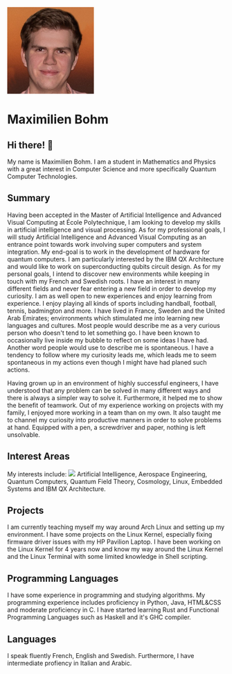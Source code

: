 <img src="profile.jpeg" width="200"/>

# Maximilien Bohm

## Hi there!  👋

My name is Maximilien Bohm. I am a student in Mathematics and Physics with a great interest in Computer Science and more specifically Quantum Computer Technologies.

## Summary

Having been accepted in the Master of Artificial Intelligence and Advanced Visual Computing at École Polytechnique, I am looking to develop my skills in artificial intelligence and visual processing.
As for my professional goals, I will study Artificial Intelligence and Advanced Visual Computing as an entrance point towards work involving super computers and system integration. My end-goal is to work in the development of hardware for quantum computers. I am particularly interested by the IBM QX Architecture and would like to work on superconducting qubits circuit design.
As for my personal goals, I intend to discover new environments while keeping in touch with my French and Swedish roots.
I have an interest in many different fields and never fear entering a new field in order to develop my curiosity. I am as well open to new experiences and enjoy learning from experience. I enjoy playing all kinds of sports including handball, football, tennis, badmington and more.
I have lived in France, Sweden and the United Arab Emirates; envirronments which stimulated me into learning new languages and cultures.
Most people would describe me as a very curious person who doesn't tend to let something go. I have been known to occasionally live inside my bubble to reflect on some ideas I have had. Another word people would use to describe me is spontaneous. I have a tendency to follow where my curiosity leads me, which leads me to seem spontaneous in my actions even though I might have had planed such actions.

Having grown up in an environment of highly successful engineers, I have understood that any problem can be solved in many different ways and there is always a simpler way to solve it. Furthermore, it helped me to show the benefit of teamwork.
Out of my experience working on projects with my family, I enjoyed more working in a team than on my own. It also taught me to channel my curiosity into productive manners in order to solve problems at hand. Equipped with a pen, a screwdriver and paper, nothing is left unsolvable.

## Interest Areas

My interests include:
<img src="https://img.shields.io/badge/-Artificial%20Intelligence-yellow"></img>
Artificial Intelligence, Aerospace Engineering, Quantum Computers, Quantum Field Theory, Cosmology, Linux, Embedded Systems and IBM QX Architecture.

## Projects

I am currently teaching myself my way around Arch Linux and setting up my environment. I have some projects on the Linux Kernel, especially fixing firmware driver issues with my HP Pavilion Laptop.
I have been working on the Linux Kernel for 4 years now and know my way around the Linux Kernel and the Linux Terminal with some limited knowledge in Shell scripting.

## Programming Languages

I have some experience in programming and studying algorithms.
My programming experience includes proficiency in Python, Java, HTML&CSS and moderate proficiency in C. I have started learning Rust and Functional Programming Languages such as Haskell and it's GHC compiler.

## Languages

I speak fluently French, English and Swedish. Furthermore, I have intermediate profiency in Italian and Arabic.
